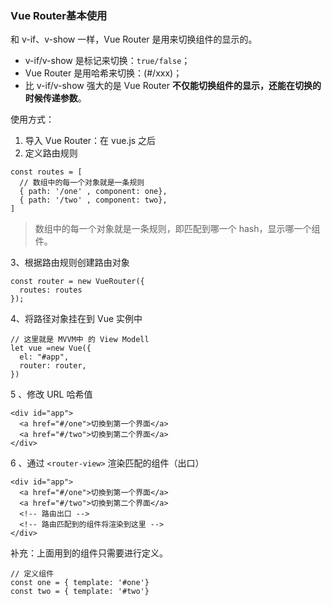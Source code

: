 ### Vue Router基本使用

和 v-if、v-show 一样，Vue Router 是用来切换组件的显示的。

+ v-if/v-show 是标记来切换：`true/false`；
+ Vue Router 是用哈希来切换：(#/xxx)；
+ 比 v-if/v-show 强大的是 Vue Router **不仅能切换组件的显示，还能在切换的时候传递参数**。

使用方式：

1. 导入 Vue Router：在 vue.js 之后
2. 定义路由规则

```
const routes = [
  // 数组中的每一个对象就是一条规则
  { path: '/one' , component: one},
  { path: '/two' , component: two},
]
```

> 数组中的每一个对象就是一条规则，即匹配到哪一个 hash，显示哪一个组件。

3、根据路由规则创建路由对象

```
const router = new VueRouter({
  routes: routes
});
```

4、将路径对象挂在到 Vue 实例中

```
// 这里就是 MVVM中 的 View Modell 
let vue =new Vue({
  el: "#app",
  router: router,
})
```

5 、修改 URL 哈希值

```
<div id="app">
  <a href="#/one">切換到第一个界面</a>
  <a href="#/two">切換到第二个界面</a>
</div>
```

6 、通过 `<router-view>` 渲染匹配的组件（出口）

```
<div id="app">
  <a href="#/one">切換到第一个界面</a>
  <a href="#/two">切換到第二个界面</a>
  <!-- 路由出口 -->
  <!-- 路由匹配到的组件将渲染到这里 -->
</div>
```

补充：上面用到的组件只需要进行定义。

```
// 定义组件
const one = { template: '#one'}
const two = { template: '#two'}
```





